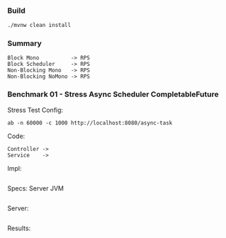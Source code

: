 ### Build
```bash
./mvnw clean install
```
### Summary

```
Block Mono          -> RPS
Block Scheduler     -> RPS
Non-Blocking Mono   -> RPS 
Non-Blocking NoMono -> RPS
```

### Benchmark 01 - Stress Async Scheduler CompletableFuture

Stress Test Config: 
```
ab -n 60000 -c 1000 http://localhost:8080/async-task
```
Code:
```
Controller -> 
Service    -> 
```
Impl:
````

````
Specs:
Server JVM
```

```
Server:
```

```
Results:
```

```
